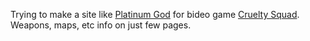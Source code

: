 Trying to make a site like [Platinum God](https://platinumgod.co.uk/) for bideo game [Cruelty Squad](https://store.steampowered.com/app/1388770/Cruelty_Squad/).  
Weapons, maps, etc info on just few pages.  
